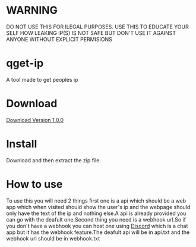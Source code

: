 # WARNING
DO NOT USE THIS FOR ILEGAL PURPOSES. USE THIS TO EDUCATE YOUR SELF HOW LEAKING IP(S) IS NOT SAFE BUT DON'T USE IT AGAINST ANYONE WITHOUT EXPLICIT PERMISIONS 
# qget-ip
A tool made to get peoples ip
# Download
[Download Version 1.0.0](https://github.com/shourgamer2/qget-ip/releases/download/ver1.0.0/qget-ip.zip)
# Install 
Download and then extract the zip file.
# How to use
To use this you will need 2 things first one is a api which should be a web app which when visited should show the user's ip and the webpage should only have the text of the ip and nothing else.A api is already provided you can go with the deafult one.Second thing you need is a webhook url.So if you don't have a webhook you can host one using [Discord](https://discord.com) which is a chat app but it has the webhook feature.The deafult api will be in api.txt and the webhook url should be in webhook.txt
